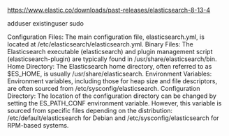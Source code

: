 https://www.elastic.co/downloads/past-releases/elasticsearch-8-13-4


adduser existinguser sudo



Configuration Files:
The main configuration file, elasticsearch.yml, is located at /etc/elasticsearch/elasticsearch.yml. 
Binary Files:
The Elasticsearch executable (elasticsearch) and plugin management script (elasticsearch-plugin) are typically found in /usr/share/elasticsearch/bin. 
Home Directory:
The Elasticsearch home directory, often referred to as $ES_HOME, is usually /usr/share/elasticsearch. 
Environment Variables:
Environment variables, including those for heap size and file descriptors, are often sourced from /etc/sysconfig/elasticsearch. 
Configuration Directory:
The location of the configuration directory can be changed by setting the ES_PATH_CONF environment variable. However, this variable is sourced from specific files depending on the distribution: /etc/default/elasticsearch for Debian and /etc/sysconfig/elasticsearch for RPM-based systems. 
